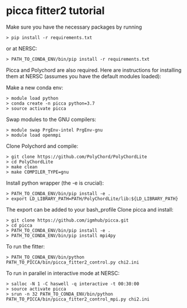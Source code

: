 # picca fitter2 tutorial

Make sure you have the necessary packages by running
```
> pip install -r requirements.txt
```
or at NERSC:
```
> PATH_TO_CONDA_ENV/bin/pip install -r requirements.txt
```

Picca and Polychord are also required. 
Here are instructions for installing them at NERSC (assumes you have the default modules loaded):

Make a new conda env:
```
> module load python
> conda create -n picca python=3.7
> source activate picca
```
Swap modules to the GNU compilers:
```
> module swap PrgEnv-intel PrgEnv-gnu
> module load openmpi
```
Clone Polychord and compile:
```
> git clone https://github.com/PolyChord/PolyChordLite 
> cd PolyChordLite
> make clean
> make COMPILER_TYPE=gnu
```
Install python wrapper (the -e is crucial):
```
> PATH_TO_CONDA_ENV/bin/pip install -e .
> export LD_LIBRARY_PATH=PATH/PolyChordLite/lib:${LD_LIBRARY_PATH}
```
The export can be added to your bash_profile
Clone picca and install:
```
> git clone https://github.com/igmhub/picca.git
> cd picca
> PATH_TO_CONDA_ENV/bin/pip install -e .
> PATH_TO_CONDA_ENV/bin/pip install mpi4py
```


To run the fitter:
```
> PATH_TO_CONDA_ENV/bin/python PATH_TO_PICCA/bin/picca_fitter2_control.py chi2.ini
```

To run in parallel in interactive mode at NERSC:
```
> salloc -N 1 -C haswell -q interactive -t 00:30:00
> source activate picca
> srun -n 32 PATH_TO_CONDA_ENV/bin/python PATH_TO_PICCA/bin/picca_fitter2_control_mpi.py chi2.ini
```
